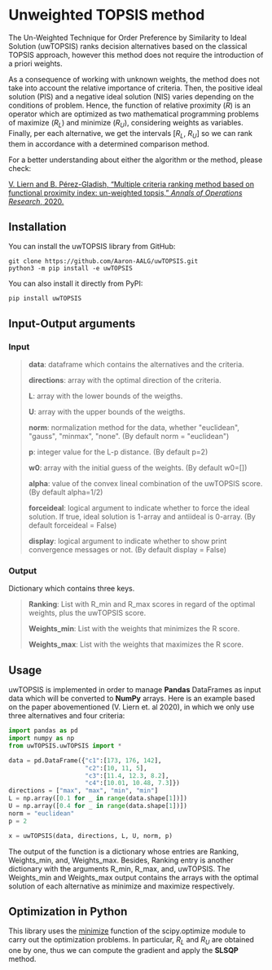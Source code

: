 # Unweighted TOPSIS method

The Un-Weighted Technique for Order Preference by Similarity to Ideal Solution (uwTOPSIS) ranks decision alternatives based on the classical TOPSIS approach, however this method does not require the introduction of a priori weights.

As a consequence of working with unknown weights, the method does not take into account the relative importance of criteria. Then, the positive ideal solution (PIS) and a negative ideal solution (NIS) varies depending on the conditions of problem. Hence, the function of relative proximity (_R_) is an operator which are optimized as two mathematical programming problems of maximize (_R<sub>L_) and minimize (_R<sub>U_), considering weights as variables. Finally, per each alternative, we get the intervals [_R<sub>L_, _R<sub>U_] so we can rank them in accordance with a determined comparison method.

For a better understanding about either the algorithm or the method, please check:

[V. Liern and B. Pérez-Gladish, “Multiple criteria ranking method based on functional proximity index: un-weighted topsis,” _Annals of Operations Research_, 2020.](https://doi.org/10.1007/s10479-020-03718-1)

## Installation

You can install the uwTOPSIS library from GitHub:

```terminal
git clone https://github.com/Aaron-AALG/uwTOPSIS.git
python3 -m pip install -e uwTOPSIS
```  
  
You can also install it directly from PyPI:
```terminal
pip install uwTOPSIS
```  
  
## Input-Output arguments

### Input

> **data**: dataframe which contains the alternatives and the criteria.
>
> **directions**: array with the optimal direction of the criteria.
>
> **L**: array with the lower bounds of the weigths.
>
> **U**: array with the upper bounds of the weigths.
>
> **norm**: normalization method for the data, whether "euclidean", "gauss", "minmax", "none". (By default norm = "euclidean")
>
> **p**: integer value for the L-p distance. (By default p=2)
>
> **w0**: array with the initial guess of the weights. (By default w0=[])
>
> **alpha**: value of the convex lineal combination of the uwTOPSIS score. (By default alpha=1/2)
>
> **forceideal**: logical argument to indicate whether to force the ideal solution. If true, ideal solution
> is 1-array and antiideal is 0-array. (By default forceideal = False)
>
> **display**: logical argument to indicate whether to show print convergence messages or not. (By default display = False)

### Output

Dictionary which contains three keys.
> **Ranking**: List with R_min and R_max scores in regard of the optimal weights, plus the uwTOPSIS score.
>
> **Weights_min**: List with the weights that minimizes the R score.
>
> **Weights_max**: List with the weights that maximizes the R score.
  
## Usage

uwTOPSIS is implemented in order to manage **Pandas** DataFrames as input data which will be converted to **NumPy** arrays. Here is an example based on the paper abovementioned (V. Liern et. al 2020), in which we only use three alternatives and four criteria:

```python
import pandas as pd
import numpy as np
from uwTOPSIS.uwTOPSIS import *

data = pd.DataFrame({"c1":[173, 176, 142],
                     "c2":[10, 11, 5],
                     "c3":[11.4, 12.3, 8.2],
                     "c4":[10.01, 10.48, 7.3]})
directions = ["max", "max", "min", "min"]
L = np.array([0.1 for _ in range(data.shape[1])])
U = np.array([0.4 for _ in range(data.shape[1])])
norm = "euclidean"
p = 2

x = uwTOPSIS(data, directions, L, U, norm, p)
```

The output of the function is a dictionary whose entries are Ranking, Weights_min, and, Weights_max. Besides, Ranking entry is another dictionary with the arguments R_min, R_max, and, uwTOPSIS. The Weights_min and Weights_max output contains the arrays with the optimal solution of each alternative as minimize and maximize respectively.

## Optimization in Python

This library uses the [minimize](https://docs.scipy.org/doc/scipy/reference/generated/scipy.optimize.minimize.html) function of the scipy.optimize module to carry out the optimization problems. In particular, _R<sub>L_ and _R<sub>U_ are obtained one by one, thus we can compute the gradient and apply the __SLSQP__ method.
